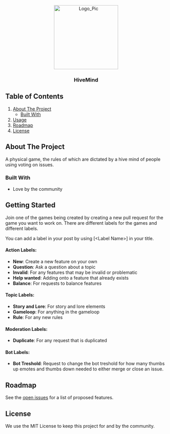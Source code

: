 <p align="center">
  <a href="https://github.com/SanoKei/HiveMind">
    <img src="https://github.com/Sanokei/HiveMind/blob/main/Resources/HiveMindLogo_Release.png" alt="Logo_Pic" width="200" height="200">
  </a>
  <h3 align="center">
   HiveMind
  </h3>
</p>



<!-- TABLE OF CONTENTS -->
 ## Table of Contents
  <ol>
    <li>
      <a href="#about-the-project">About The Project</a>
      <ul>
        <li><a href="#built-with">Built With</a></li>
      </ul>
    </li>
    <li><a href="#getting-started">Usage</a></li>
    <li><a href="#roadmap">Roadmap</a></li>
    <li><a href="#license">License</a></li>
  </ol>



<!-- ABOUT THE PROJECT -->
## About The Project
A physical game, the rules of which are dictated by a hive mind of people using voting on issues.


### Built With

* Love by the community

<!-- GETTING STARTED -->
## Getting Started

Join one of the games being created by creating a new pull request for the game you want to work on. 
There are different labels for the games and different labels.

You can add a label in your post by using \[\<Label Name>] in your title.
  
<h4><strong>Action Labels:</strong></h4>
  <ul>
<li><strong>New</strong>: Create a new feature on your own</li>
<li><strong>Question</strong>: Ask a question about a topic</li>
<li><strong>Invalid</strong>: For any features that may be invalid or problematic</li>
<li><strong>Help wanted</strong>: Adding onto a feature that already exists</li>
<li><strong>Balance</strong>: For requests to balance features</li>
  </ul>
  
<h4><strong>Topic Labels:</strong></h4>
  <ul>
<li><strong>Story and Lore</strong>: For story and lore elements</li>
<li><strong>Gameloop</strong>: For anything in the gameloop</li>
<li><strong>Rule</strong>: For any new rules</li>
  </ul>
  
<h4><strong>Moderation Labels:</strong></h4>
  <ul>
<li><strong>Duplicate</strong>: For any request that is duplicated</li>
  </ul>
  
<h4><strong>Bot Labels:</strong></h4>
  <ul>
<li><strong>Bot Treshold</strong>: Request to change the bot treshold for how many thumbs up emotes and thumbs down needed to either merge or close an issue.</li>
  </ul>

<!-- ROADMAP -->
## Roadmap

See the [open issues](https://github.com/SanoKei/HiveMind/issues) for a list of proposed features.

<!-- LICENSE -->
## License
We use the MIT License to keep this project for and by the community.
